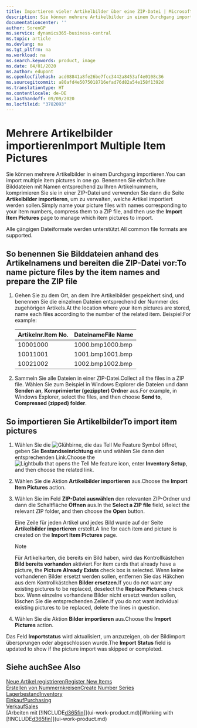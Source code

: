 ```yaml
---
title: Importieren vieler Artikelbilder über eine ZIP-Datei | Microsoft Docs
description: Sie können mehrere Artikelbilder in einem Durchgang importieren. Benennen Sie einfach Ihre Bilddateien mit Namen entsprechend zu Ihren Artikelnummern, komprimieren Sie sie in einer ZIP-Datei und verwenden Sie dann die Seite „Artikelbilder importieren”, um zu verwalten, welche Artikel importiert werden sollen.
documentationcenter: ''
author: SorenGP
ms.service: dynamics365-business-central
ms.topic: article
ms.devlang: na
ms.tgt_pltfrm: na
ms.workload: na
ms.search.keywords: product, image
ms.date: 04/01/2020
ms.author: edupont
ms.openlocfilehash: acd08841a8fe26be7fcc3442a8453af4e0108c36
ms.sourcegitcommit: a80afd4e5075018716efad76d82a54e158f1392d
ms.translationtype: HT
ms.contentlocale: de-DE
ms.lasthandoff: 09/09/2020
ms.locfileid: "3782093"
---
```

# <a name="import-multiple-item-pictures"></a><span data-ttu-id="e1846-104">Mehrere Artikelbilder importieren</span><span class="sxs-lookup"><span data-stu-id="e1846-104">Import Multiple Item Pictures</span></span>
<span data-ttu-id="e1846-105">Sie können mehrere Artikelbilder in einem Durchgang importieren.</span><span class="sxs-lookup"><span data-stu-id="e1846-105">You can import multiple item pictures in one go.</span></span> <span data-ttu-id="e1846-106">Benennen Sie einfach Ihre Bilddateien mit Namen entsprechend zu Ihren Artikelnummern, komprimieren Sie sie in einer ZIP-Datei und verwenden Sie dann die Seite **Artikelbilder importieren**, um zu verwalten, welche Artikel importiert werden sollen.</span><span class="sxs-lookup"><span data-stu-id="e1846-106">Simply name your picture files with names corresponding to your item numbers, compress them to a ZIP file, and then use the **Import Item Pictures** page to manage which item pictures to import.</span></span>

<span data-ttu-id="e1846-107">Alle gängigen Dateiformate werden unterstützt.</span><span class="sxs-lookup"><span data-stu-id="e1846-107">All common file formats are supported.</span></span>

## <a name="to-name-picture-files-by-the-item-names-and-prepare-the-zip-file"></a><span data-ttu-id="e1846-108">So benennen Sie Bilddateien anhand des Artikelnamens und bereiten die ZIP-Datei vor:</span><span class="sxs-lookup"><span data-stu-id="e1846-108">To name picture files by the item names and prepare the ZIP file</span></span>
1. <span data-ttu-id="e1846-109">Gehen Sie zu dem Ort, an dem Ihre Artikelbilder gespeichert sind, und benennen Sie die einzelnen Dateien entsprechend der Nummer des zugehörigen Artikels.</span><span class="sxs-lookup"><span data-stu-id="e1846-109">At the location where your item pictures are stored, name each files according to the number of the related item.</span></span> <span data-ttu-id="e1846-110">Beispiel:</span><span class="sxs-lookup"><span data-stu-id="e1846-110">For example:</span></span>

    |<span data-ttu-id="e1846-111">Artikelnr.</span><span class="sxs-lookup"><span data-stu-id="e1846-111">Item No.</span></span>|<span data-ttu-id="e1846-112">Dateiname</span><span class="sxs-lookup"><span data-stu-id="e1846-112">File Name</span></span>|
    |-|-|
    |<span data-ttu-id="e1846-113">1000</span><span class="sxs-lookup"><span data-stu-id="e1846-113">1000</span></span>|<span data-ttu-id="e1846-114">1000.bmp</span><span class="sxs-lookup"><span data-stu-id="e1846-114">1000.bmp</span></span>|
    |<span data-ttu-id="e1846-115">1001</span><span class="sxs-lookup"><span data-stu-id="e1846-115">1001</span></span>|<span data-ttu-id="e1846-116">1001.bmp</span><span class="sxs-lookup"><span data-stu-id="e1846-116">1001.bmp</span></span>|
    |<span data-ttu-id="e1846-117">1002</span><span class="sxs-lookup"><span data-stu-id="e1846-117">1002</span></span>|<span data-ttu-id="e1846-118">1002.bmp</span><span class="sxs-lookup"><span data-stu-id="e1846-118">1002.bmp</span></span>|

2. <span data-ttu-id="e1846-119">Sammeln Sie alle Dateien in einer ZIP-Datei.</span><span class="sxs-lookup"><span data-stu-id="e1846-119">Collect all the files in a ZIP file.</span></span> <span data-ttu-id="e1846-120">Wählen Sie zum Beispiel in Windows Explorer die Dateien und dann **Senden an**, **Komprimierter (gezippter) Ordner** aus.</span><span class="sxs-lookup"><span data-stu-id="e1846-120">For example, in Windows Explorer, select the files, and then choose **Send to**, **Compressed (zipped) folder**.</span></span>     

## <a name="to-import-item-pictures"></a><span data-ttu-id="e1846-121">So importieren Sie Artikelbilder</span><span class="sxs-lookup"><span data-stu-id="e1846-121">To import item pictures</span></span>
1. <span data-ttu-id="e1846-122">Wählen Sie die ![Glühbirne, die das Tell Me Feature](media/ui-search/search_small.png "Sagen Sie mir, was Sie tun wollen") Symbol öffnet, geben Sie **Bestandseinrichtung** ein und wählen Sie dann den entsprechenden Link.</span><span class="sxs-lookup"><span data-stu-id="e1846-122">Choose the ![Lightbulb that opens the Tell Me feature](media/ui-search/search_small.png "Tell me what you want to do") icon, enter **Inventory Setup**, and then choose the related link.</span></span>
2. <span data-ttu-id="e1846-123">Wählen Sie die Aktion **Artikelbilder importieren** aus.</span><span class="sxs-lookup"><span data-stu-id="e1846-123">Choose the **Import Item Pictures** action.</span></span>
3. <span data-ttu-id="e1846-124">Wählen Sie im Feld **ZIP-Datei auswählen** den relevanten ZIP-Ordner und dann die Schaltfläche **Öffnen** aus.</span><span class="sxs-lookup"><span data-stu-id="e1846-124">In the **Select a ZIP file** field, select the relevant ZIP folder, and then choose the **Open** button.</span></span>

    <span data-ttu-id="e1846-125">Eine Zeile für jeden Artikel und jedes Bild wurde auf der Seite **Artikelbilder importieren** erstellt.</span><span class="sxs-lookup"><span data-stu-id="e1846-125">A line for each item and picture is created on the **Import Item Pictures** page.</span></span>

    > [!NOTE]
    > <span data-ttu-id="e1846-126">Für Artikelkarten, die bereits ein Bild haben, wird das Kontrollkästchen **Bild bereits vorhanden** aktiviert.</span><span class="sxs-lookup"><span data-stu-id="e1846-126">For item cards that already have a picture, the **Picture Already Exists** check box is selected.</span></span> <span data-ttu-id="e1846-127">Wenn keine vorhandenen Bilder ersetzt werden sollen, entfernen Sie das Häkchen aus dem Kontrollkästchen **Bilder ersetzen**.</span><span class="sxs-lookup"><span data-stu-id="e1846-127">If you do not want any existing pictures to be replaced, deselect the **Replace Pictures** check box.</span></span> <span data-ttu-id="e1846-128">Wenn einzelne vorhandene Bilder nicht ersetzt werden sollen, löschen Sie die entsprechenden Zeilen.</span><span class="sxs-lookup"><span data-stu-id="e1846-128">If you do not want individual existing pictures to be replaced, delete the lines in question.</span></span>

3. <span data-ttu-id="e1846-129">Wählen Sie die Aktion **Bilder importieren** aus.</span><span class="sxs-lookup"><span data-stu-id="e1846-129">Choose the **Import Pictures** action.</span></span>

<span data-ttu-id="e1846-130">Das Feld **Importstatus** wird aktualisiert, um anzuzeigen, ob der Bildimport übersprungen oder abgeschlossen wurde.</span><span class="sxs-lookup"><span data-stu-id="e1846-130">The **Import Status** field is updated to show if the picture import was skipped or completed.</span></span>       

## <a name="see-also"></a><span data-ttu-id="e1846-131">Siehe auch</span><span class="sxs-lookup"><span data-stu-id="e1846-131">See Also</span></span>
[<span data-ttu-id="e1846-132">Neue Artikel registrieren</span><span class="sxs-lookup"><span data-stu-id="e1846-132">Register New Items</span></span>](inventory-how-register-new-items.md)  
[<span data-ttu-id="e1846-133">Erstellen von Nummernkreisen</span><span class="sxs-lookup"><span data-stu-id="e1846-133">Create Number Series</span></span>](ui-create-number-series.md)  
[<span data-ttu-id="e1846-134">Lagerbestand</span><span class="sxs-lookup"><span data-stu-id="e1846-134">Inventory</span></span>](inventory-manage-inventory.md)  
[<span data-ttu-id="e1846-135">Einkauf</span><span class="sxs-lookup"><span data-stu-id="e1846-135">Purchasing</span></span>](purchasing-manage-purchasing.md)  
[<span data-ttu-id="e1846-136">Verkauf</span><span class="sxs-lookup"><span data-stu-id="e1846-136">Sales</span></span>](sales-manage-sales.md)  
<span data-ttu-id="e1846-137">[Arbeiten mit [!INCLUDE[d365fin](includes/d365fin_md.md)]](ui-work-product.md)</span><span class="sxs-lookup"><span data-stu-id="e1846-137">[Working with [!INCLUDE[d365fin](includes/d365fin_md.md)]](ui-work-product.md)</span></span>
